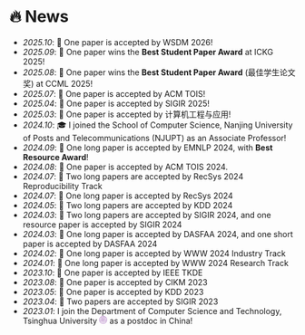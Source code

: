 # 🔥 News
- *2025.10*: 🎉 One paper is accepted by WSDM 2026!
- *2025.09*: 🎉 One paper wins the **Best Student Paper Award** at ICKG 2025!
- *2025.08*: 🎉 One paper wins the **Best Student Paper Award** (最佳学生论文奖) at CCML 2025!
- *2025.07*: 🎉 One paper is accepted by ACM TOIS!
- *2025.04*: 🎉 One paper is accepted by SIGIR 2025!
- *2025.03*: 🎉 One paper is accepted by 计算机工程与应用!
- *2024.10*: 🎓 I joined the School of Computer Science, Nanjing University of Posts and Telecommunications (NJUPT) as an Associate Professor!
- *2024.09*: 🎉 One long paper is accepted by EMNLP 2024, with **Best Resource Award**!
- *2024.08*: 🎉 One paper is accepted by ACM TOIS 2024.
- *2024.07*: 🎉 Two long papers are accepted by RecSys 2024 Reproducibility Track
- *2024.07*: 🎉 One long paper is accepted by RecSys 2024
- *2024.05*: 🎉 Two long papers are accepted by KDD 2024
- *2024.03*: 🎉 Two long papers are accepted by SIGIR 2024, and one resource paper is accepted by SIGIR 2024
- *2024.03*: 🎉 One long paper is accepted by DASFAA 2024, and one short paper is accepted by DASFAA 2024
- *2024.02*: 🎉 One long paper is accepted by WWW 2024 Industry Track
- *2024.01*: 🎉 One long paper is accepted by WWW 2024 Research Track
- *2023.10*: 🎉 One paper is accepted by IEEE TKDE
- *2023.08*: 🎉 One paper is accepted by CIKM 2023
- *2023.05*: 🎉 One paper is accepted by KDD 2023
- *2023.04*: 🎉 Two papers are accepted by SIGIR 2023
- *2023.01*: I join the Department of Computer Science and Technology, Tsinghua University <img src='../../images/tsinghua.png' style='width: 1em;'> as a postdoc in China!
